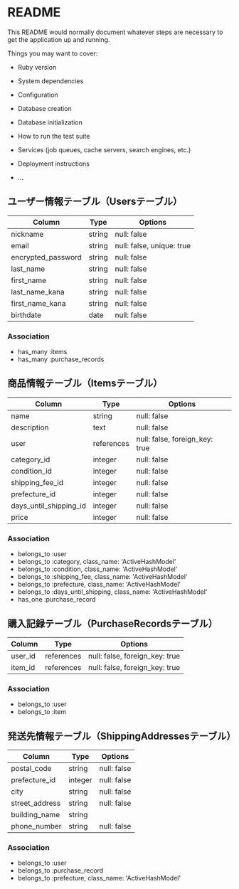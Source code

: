 # README

This README would normally document whatever steps are necessary to get the
application up and running.

Things you may want to cover:

* Ruby version

* System dependencies

* Configuration

* Database creation

* Database initialization

* How to run the test suite

* Services (job queues, cache servers, search engines, etc.)

* Deployment instructions

* ...

## ユーザー情報テーブル（Usersテーブル）

| Column          | Type      | Options                   |
|-----------------|-----------|---------------------------|
| nickname        | string    | null: false               |
| email           | string    | null: false, unique: true |
| encrypted_password | string    | null: false               |
| last_name       | string    | null: false               |
| first_name      | string    | null: false               |
| last_name_kana  | string    | null: false               |
| first_name_kana | string    | null: false               |
| birthdate       | date      | null: false               |

### Association
- has_many :items
- has_many :purchase_records

## 商品情報テーブル（Itemsテーブル）

| Column         | Type      | Options                   |
|----------------|-----------|---------------------------|
| name           | string    | null: false               |
| description    | text      | null: false               |
| user           | references| null: false, foreign_key: true |
| category_id    | integer   | null: false               |
| condition_id   | integer   | null: false               |
| shipping_fee_id| integer   | null: false               |
| prefecture_id  | integer  | null: false               |
| days_until_shipping_id| integer | null: false               |
| price          | integer   | null: false               |

### Association
- belongs_to :user
- belongs_to :category, class_name: 'ActiveHashModel'
- belongs_to :condition, class_name: 'ActiveHashModel'
- belongs_to :shipping_fee, class_name: 'ActiveHashModel'
- belongs_to :prefecture, class_name: 'ActiveHashModel'
- belongs_to :days_until_shipping, class_name: 'ActiveHashModel'
- has_one :purchase_record

## 購入記録テーブル（PurchaseRecordsテーブル）

| Column        | Type      | Options                        |
|---------------|-----------|--------------------------------|
| user_id       | references| null: false, foreign_key: true |
| item_id       | references| null: false, foreign_key: true |

### Association
- belongs_to :user
- belongs_to :item

## 発送先情報テーブル（ShippingAddressesテーブル）

| Column         | Type      | Options                   |
|----------------|-----------|---------------------------|
| postal_code    | string    | null: false               |
| prefecture_id  | integer   | null: false               |
| city           | string    | null: false               |
| street_address | string    | null: false               |
| building_name  | string    |                           |
| phone_number   | string    | null: false               |

### Association
- belongs_to :user
- belongs_to :purchase_record
- belongs_to :prefecture, class_name: 'ActiveHashModel'

